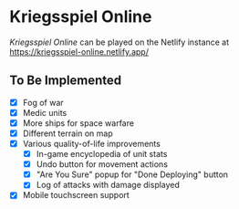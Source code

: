 # Kriegsspiel Online

*Kriegsspiel Online* can be played on the Netlify instance at https://kriegsspiel-online.netlify.app/

## To Be Implemented

* [x] Fog of war
* [x] Medic units
* [x] More ships for space warfare
* [x] Different terrain on map
* [x] Various quality-of-life improvements
    * [x] In-game encyclopedia of unit stats
    * [x] Undo button for movement actions
    * [x] "Are You Sure" popup for "Done Deploying" button
    * [x] Log of attacks with damage displayed
* [x] Mobile touchscreen support
